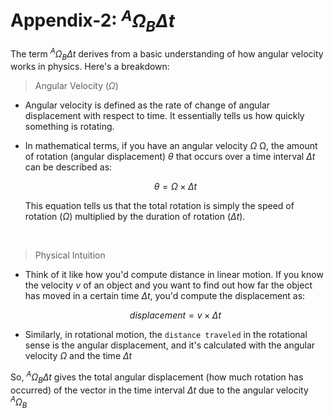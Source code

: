 &emsp;
# Appendix-2: ${}^AΩ_BΔt$

The term ${}^AΩ_BΔt$ derives from a basic understanding of how angular velocity works in physics. Here's a breakdown:

> Angular Velocity ($Ω$)

- Angular velocity is defined as the rate of change of angular displacement with respect to time. It essentially tells us how quickly something is rotating.
- In mathematical terms, if you have an angular velocity $Ω$
Ω, the amount of rotation (angular displacement) $θ$ that occurs over a time interval $Δt$ can be described as:

    $$θ=Ω×Δt$$

    This equation tells us that the total rotation is simply the speed of rotation ($Ω$) multiplied by the duration of rotation ($Δt$).

&emsp;
>Physical Intuition
- Think of it like how you'd compute distance in linear motion. If you know the velocity $v$ of an object and you want to find out how far the object has moved in a certain time $Δt$, you'd compute the displacement as:

    $$displacement=v×Δt$$

- Similarly, in rotational motion, the `distance traveled` in the rotational sense is the angular displacement, and it's calculated with the angular velocity $Ω$ and the time $Δt$



So, ${}^AΩ_BΔt$ gives the total angular displacement (how much rotation has occurred) of the vector in the time interval $Δt$ due to the angular velocity ${}^AΩ_B$